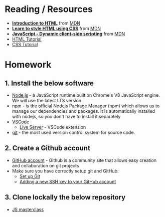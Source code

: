# Reading / Resources

- [**Introduction to HTML**](https://developer.mozilla.org/en-US/docs/Learn/HTML/Introduction_to_HTML) from [MDN](https://developer.mozilla.org/en-US/)
- [**Learn to style HTML using CSS**](https://developer.mozilla.org/en-US/docs/Learn/CSS) from [MDN](https://developer.mozilla.org/en-US/)
- [**JavaScript - Dynamic client-side scripting**](https://developer.mozilla.org/en-US/docs/Learn/JavaScript) from [MDN](https://developer.mozilla.org/en-US/)
- [HTML Tutorial](https://www.geeksforgeeks.org/html-tutorial/)
- [CSS Tutorial](https://www.geeksforgeeks.org/css-tutorial/)

# Homework

## 1. Install the below software

- [Node.js](https://nodejs.org/) - a JavaScript runtime built on Chrome's V8 JavaScript engine. We will use the latest LTS version
- [npm](https://www.npmjs.com/) - is the official Nodejs Package Manager (npm) which allows us to manage our dependencies and packages. It is automatically installed with nodejs, so you don't have to install it separately
- [VSCode](https://code.visualstudio.com/)
  - [Live Server](https://marketplace.visualstudio.com/items?itemName=ritwickdey.LiveServer) - VSCode extension
- [git](https://git-scm.com/) - the most used version control system for source code.

## 2. Create a Github account

- [GitHub account](https://github.com/) - Github is a community site that allows easy creation and collaboration on git projects
- Make sure you have correctly setup git and GitHub:
  - [Set up Git](https://docs.github.com/en/get-started/getting-started-with-git/set-up-git)
  - [Adding a new SSH key to your GitHub account](https://docs.github.com/en/authentication/connecting-to-github-with-ssh/adding-a-new-ssh-key-to-your-github-account?platform=windows)

## 3. Clone lockally the below repository

- [JS masterclass](https://github.com/tsevdos/js-masterclass)
